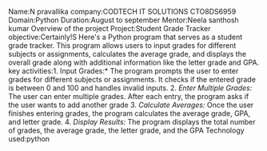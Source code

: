 Name:N pravallika
company:CODTECH IT SOLUTIONS
CTO8DS6959
Domain:Python
Duration:August to september
Mentor:Neela santhosh kumar 
Overview of the project 
Project:Student Grade Tracker
objective:Certainly!S Here's a Python program that serves as a student grade tracker. This program allows users to input grades for different subjects or assignments, calculates the average grade, and displays the overall grade along with additional information like the letter grade and GPA.
key activities:1. Input Grades:* The program prompts the user to enter grades for different subjects or assignments. It checks if the entered grade is between 0 and 100 and handles invalid inputs.
2. *Enter Multiple Grades:* The user can enter multiple grades. After each entry, the program asks if the user wants to add another grade
3. *Calculate Averages:* Once the user finishes entering grades, the program calculates the average grade, GPA, and letter grade.
4. *Display Results:* The program displays the total number of grades, the average grade, the letter grade, and the GPA
Technology used:python
